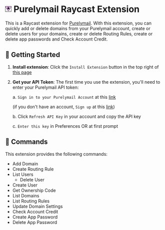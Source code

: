 # <img src="./assets/purelymail.png" width="20" height="20" /> Purelymail Raycast Extension

This is a Raycast extension for [Purelymail](https://purelymail.com/). With this extension, you can quickly add or delete domains from your Purelymail account, create or delete users for your domains, create or delete Routing Rules, create or delete app passwords and Check Account Credit.

## 🚀 Getting Started

1. **Install extension**: Click the `Install Extension` button in the top right of [this page](https://www.raycast.com/xmok/purelymail)

2. **Get your API Token**: The first time you use the extension, you'll need to enter your Purelymail API token:

    a. `Sign in to your Purelymail Account` at this [link](https://purelymail.com/manage/)

    (if you don't have an account, `Sign up` at this [link](https://purelymail.com/signup/))

    b. Click `Refresh API Key` in your account and copy the API key
  
    c. `Enter this key` in Preferences OR at first prompt

## 🔧 Commands

This extension provides the following commands:

- Add Domain
- Create Routing Rule
- List Users
    - Delete User
- Create User
- Get Ownership Code
- List Domains
- List Routing Rules
- Update Domain Settings
- Check Account Credit
- Create App Password
- Delete App Password